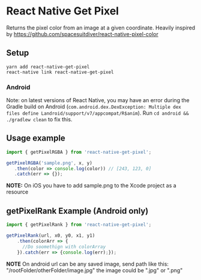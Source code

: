 # React Native Get Pixel

Returns the pixel color from an image at a given coordinate. Heavily inspired by https://github.com/spacesuitdiver/react-native-pixel-color

## Setup

```
yarn add react-native-get-pixel
react-native link react-native-get-pixel
```

### Android

Note: on latest versions of React Native, you may have an error during the Gradle build on Android (`com.android.dex.DexException: Multiple dex files define Landroid/support/v7/appcompat/R$anim`). Run `cd android && ./gradlew clean` to fix this.

## Usage example

```javascript
import { getPixelRGBA } from 'react-native-get-pixel';

getPixelRGBA('sample.png', x, y)
   .then(color => console.log(color)) // [243, 123, 0]
   .catch(err => {});
```

**NOTE:** On iOS you have to add sample.png to the Xcode project as a resource

## getPixelRank Example (Android only)

```javascript
import { getPixelRank } from 'react-native-get-pixel';

getPixelRank(url, x0, y0, x1, y1)
    .then(colorArr => {
      //Do soomethign with colorArray
    }).catch(err => {console.log(err);});
```

**NOTE** On android url can be any saved image, send path like this: "/rootFolder/otherFolder/image.jpg" the image could be ".jpg" or ".png"

